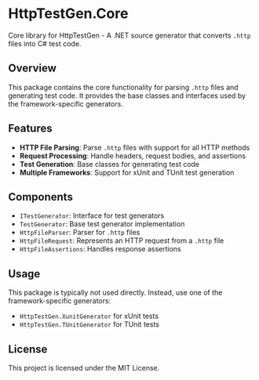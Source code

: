 # HttpTestGen.Core

Core library for HttpTestGen - A .NET source generator that converts `.http` files into C# test code.

## Overview

This package contains the core functionality for parsing `.http` files and generating test code. It provides the base classes and interfaces used by the framework-specific generators.

## Features

- **HTTP File Parsing**: Parse `.http` files with support for all HTTP methods
- **Request Processing**: Handle headers, request bodies, and assertions
- **Test Generation**: Base classes for generating test code
- **Multiple Frameworks**: Support for xUnit and TUnit test generation

## Components

- `ITestGenerator`: Interface for test generators
- `TestGenerator`: Base test generator implementation
- `HttpFileParser`: Parser for `.http` files
- `HttpFileRequest`: Represents an HTTP request from a `.http` file
- `HttpFileAssertions`: Handles response assertions

## Usage

This package is typically not used directly. Instead, use one of the framework-specific generators:

- `HttpTestGen.XunitGenerator` for xUnit tests
- `HttpTestGen.TUnitGenerator` for TUnit tests

## License

This project is licensed under the MIT License.
